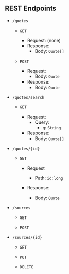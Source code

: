 ## REST Endpoints

* `/quotes`

    * `GET`
    
        * Request: (none)
        * Response: 
            * Body: `Quote[]`
    
    * `POST`
    
        * Request: 
            * Body: `Quote`
        * Response: 
            * Body: `Quote`
        
* `/quotes/search`

    * `GET`
    
        * Request:
            * Query: 
                * `q`: `String`
        * Response:
            * Body: `Quote[]` 
                
* `/quotes/{id}`

    * `GET`
    
        * Request
            * Path: 
                `id`: `long`
                
        * Response:
            * Body: `Quote`
            
            
* `/sources`

    * `GET`
    
    * `POST`          
    
* `/sources/{id}`

    * `GET`
    
    * `PUT`
    * `DELETE`                     
